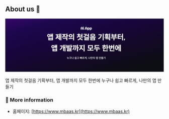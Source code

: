 ## About us 👋

![mbaas logo](https://github.com/mbaas-inc/.github/blob/main/profile/aiapp.png)

앱 제작의 첫걸음 기획부터, 앱 개발까지 모두 한번에 누구나 쉽고 빠르게, 나만의 앱 만들기

### :rocket: More information

- 홈페이지: [https://www.mbaas.kr](https://www.mbaas.kr)
